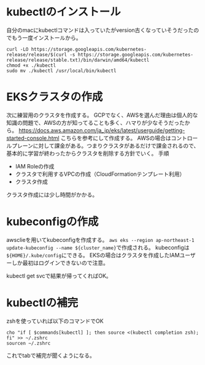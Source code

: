 # kubectlのインストール
自分のmacにkubectlコマンドは入っていたがversion古くなっていそうだったのでもう一度インストールから。

`curl -LO https://storage.googleapis.com/kubernetes-release/release/$(curl -s https://storage.googleapis.com/kubernetes-release/release/stable.txt)/bin/darwin/amd64/kubectl
`  
`chmod +x ./kubectl`  
`sudo mv ./kubectl /usr/local/bin/kubectl`  

# EKSクラスタの作成
次に練習用のクラスタを作成する。
GCPでなく、AWSを選んだ理由は個人的な知識の問題で、AWSの方が知ってることも多く、ハマりが少なそうだったから。
https://docs.aws.amazon.com/ja_jp/eks/latest/userguide/getting-started-console.html
こちらを参考にして作成する。
AWSの場合はコントロールプレーンに対して課金がある。つまりクラスタがあるだけで課金されるので、基本的に学習が終わったからクラスタを削除する方針でいく。
手順
- IAM Roleの作成
- クラスタで利用するVPCの作成（CloudFormationテンプレート利用）
- クラスタ作成

クラスタ作成には少し時間がかかる。

# kubeconfigの作成
awsclieを用いてkubeconfigを作成する。
`aws eks --region ap-northeast-1 update-kubeconfig --name ${cluster_name}`で作成される。
kubeconfigは`${HOME}/.kube/config`にできる。
EKSの場合はクラスタを作成したIAMユーザーしか最初はログインできないので注意。

kubectl get svcで結果が帰ってくればOK。

# kubectlの補完
zshを使っていれば以下のコマンドでOK
```
cho "if [ $commands[kubectl] ]; then source <(kubectl completion zsh); fi" >> ~/.zshrc
sourcen ~/.zshrc
```
これでtabで補完が聞くようになる。